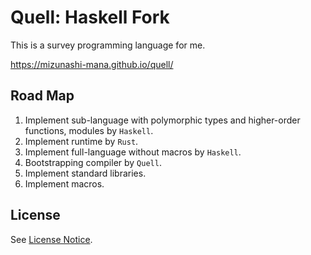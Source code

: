 # Quell: Haskell Fork

This is a survey programming language for me.

https://mizunashi-mana.github.io/quell/

## Road Map

1. Implement sub-language with polymorphic types and higher-order functions, modules by `Haskell`.
2. Implement runtime by `Rust`.
3. Implement full-language without macros by `Haskell`.
4. Bootstrapping compiler by `Quell`.
5. Implement standard libraries.
6. Implement macros.

## License

See [License Notice](LICENSE.md).
